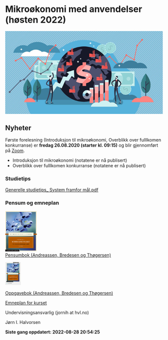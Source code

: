 
<!-- README.md is generated from README.Rmd. Please edit that file -->

<br> <br> <br> <br> <br>

# Mikroøkonomi med anvendelser (høsten 2022)

![](man/figures/abc.jpg)

## Nyheter

Første forelesning (Introduksjon til mikroøkonomi, Overblikk over
fulllkomen konkurranse) er **fredag 26.08.2020 (starter kl. 09:15)** og
blir gjennomført på
[Zoom](https://hvl.zoom.us/j/62275559537?pwd=aGM4aE9udC9oMjZucXNWcGtNOS84Zz09).

-   Introduksjon til mikroøkonomi (notatene er nå publisert)
-   Overblikk over fulllkomen konkurranse (notatene er nå publisert)

### Studietips

[Generelle studietips\_ System framfor mål.pdf]()

### Pensum og emneplan

<img src="man/figures/pensum.jpg" style="width:20.0%" /> <br> [Pensumbok
(Andreassen, Bredesen og
Thøgersen)](https://www.cappelendammundervisning.no/_innforing-i-mikrookonomi-9788202640521)
<br>

<img src="man/figures/oppgaver.jpg" style="width:10.0%" />

[Oppgavebok (Andreassen, Bredesen og
Thøgersen)](https://www.cappelendammundervisning.no/_innforing-i-mikrookonomi-ovingsoppgaver-med-losningsforslag-9788202656485)
<br>

[Emneplan for
kurset](https://www.hvl.no/studier/studieprogram/emne/41/b%C3%B8a203)

Undervisningsansvarlig (jornih at hvl.no)

Jørn I. Halvorsen

**Siste gang oppdatert: 2022-08-28 20:54:25**
